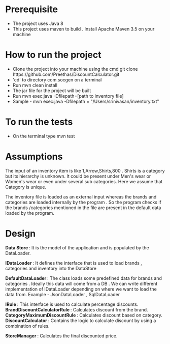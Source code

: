 <h1> Prerequisite </h1>

<ul>
  <li> The project uses Java 8 </li>
  <li> This project uses maven to build . Install Apache Maven 3.5 on your machine </li>
</ul>  


<h1> How to run the project </h1>

<ul>
<li> Clone the project into your machine using the cmd git clone https://github.com/Preethas/DiscountCalculator.git   </li>
<li> 'cd' to directory com.socgen on a terminal </li>
<li> Run mvn clean install </li>
<li> The jar file for the project will be built </li>
<li> Run mvn exec:java -Dfilepath=[path to inventory file] </li>
<li> Sample - mvn exec:java -Dfilepath = "/Users/srinivasan/inventory.txt"  </li>

</ul>

<h1> To run the tests </h1>

<ul>
<li> On the terminal type mvn test </li>
</ul>

<h1> Assumptions </h1>

<p> 
  
  The input of an inventory item is like 1,Arrow,Shirts,800 . Shirts is a category but its hierarchy is unknown.
  It could be present under Men's wear or Women's wear or even under several sub categories. Here we assume that
  Category is unique.
    
  
</p>  

<p>
  The inventory file is loaded as an external input whereas the brands and categories are loaded internally
  by the program . So the program checks if the brands /categories mentioned in the file are present in the 
  default data loaded by the program.
</p>  


<h1>  Design </h1>

<p>
  <b>  Data Store </b>  :  It is the model of the application and is populated by the DataLoader.
</p>  

<p>
  <b>  IDataLoader </b>  :  It defines the interface that is used to load brands , categories and inventory into the DataStore
</p> 

<p>
  <b>  DefaultDataLoader </b> : The class loads some predefined data for brands and categories . Ideally this
  data will come from a DB . We can write different implementation of IDataLoader depending on where we want to load the data 
  from. Example - JsonDataLoader , SqlDataLoader
</p>  


<p>
  <b> IRule </b>  : This interface is used to calculate percentage discounts.
  <b> BrandDiscountCalculatorRule </b> : Calculates discount from the brand.
  <b> CategoryMaximumDiscountRule </b> : Calculates discount based on category.
  <b> DiscountCalculator </b> : Contains the logic to calculate discount by using a combination of rules.
</p>  


<p>
  <b> StoreManager </b> : Calculates the final discounted price.
</p>  

